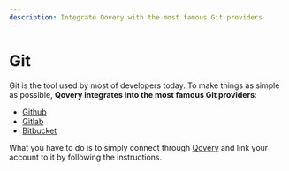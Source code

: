 ```yaml
---
description: Integrate Qovery with the most famous Git providers
---
```


# Git

Git is the tool used by most of developers today. To make things as simple as possible, **Qovery integrates into the most famous Git providers**:

* [Github](https://github.com/)
* [Gitlab](https://www.gitlab.com/)
* [Bitbucket](https://bitbucket.org/)

What you have to do is to simply connect through [Qovery](https://cloud.qovery.com) and link your account to it by following the instructions.

